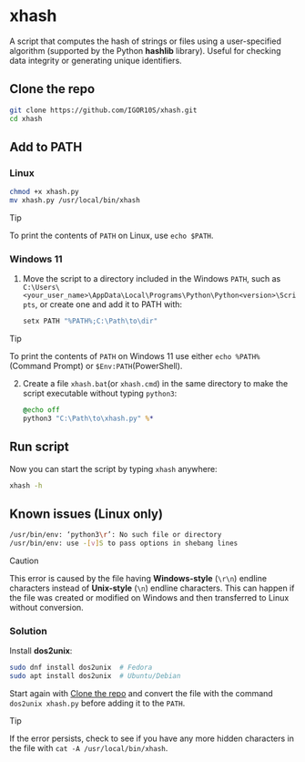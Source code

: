 # xhash

A script that computes the hash of strings or files using a user-specified algorithm (supported by the Python **hashlib** library). Useful for checking data integrity or generating unique identifiers.

## Clone the repo

```bash
git clone https://github.com/IGOR10S/xhash.git
cd xhash
```

## Add to PATH

### Linux

```bash
chmod +x xhash.py
mv xhash.py /usr/local/bin/xhash
```

> [!TIP]
> To print the contents of `PATH` on Linux, use `echo $PATH`.

### Windows 11

1. Move the script to a directory included in the Windows `PATH`, such as `C:\Users\<your_user_name>\AppData\Local\Programs\Python\Python<version>\Scripts`, or create one and add it to PATH with:

    ```bash
    setx PATH "%PATH%;C:\Path\to\dir"
    ```

> [!TIP]
> To print the contents of `PATH` on Windows 11 use either `echo %PATH%` (Command Prompt) or `$Env:PATH`(PowerShell).

2. Create a file `xhash.bat`(or `xhash.cmd`) in the same directory to make the script executable without typing `python3`:

    ```bat
    @echo off
    python3 "C:\Path\to\xhash.py" %*
    ```

## Run script

Now you can start the script by typing `xhash` anywhere:

```bash
xhash -h
```

## Known issues (Linux only)

```bash
/usr/bin/env: ‘python3\r’: No such file or directory
/usr/bin/env: use -[v]S to pass options in shebang lines
```

> [!CAUTION]
> This error is caused by the file having **Windows-style** (`\r\n`) endline characters instead of **Unix-style** (`\n`) endline characters. This can happen if the file was created or modified on Windows and then transferred to Linux without conversion.

### Solution

Install **dos2unix**:

```bash
sudo dnf install dos2unix  # Fedora
sudo apt install dos2unix  # Ubuntu/Debian
```

Start again with [Clone the repo] and convert the file with the command `dos2unix xhash.py` before adding it to the `PATH`.

> [!TIP]
> If the error persists, check to see if you have any more hidden characters in the file with `cat -A /usr/local/bin/xhash`.

<!-- Link -->
[Clone the repo]:https://github.com/IGOR10S/xhash#clone-the-repo
